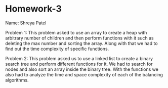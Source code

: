 # Homework-3

Name: Shreya Patel

Problem 1:
This problem asked to use an array to create a heap with arbitrary number of children and then perform functions with it such as deleting the max number and sorting the array. Along with that we had to find out the time complexity of specific functions.

Problem 2:
This problem asked us to use a linked list to create a binary search tree and perform different functions for it. We had to search for nodes and also sort an array inside the binary tree. With the functions we also had to analyze the time and space complexity of each of the balancing algorithms.
